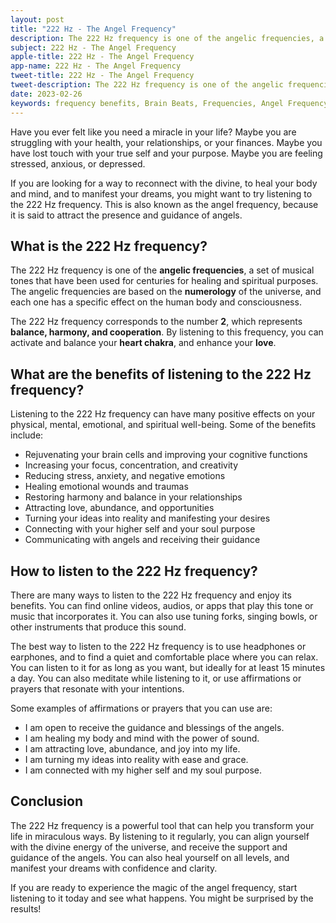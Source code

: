 ```yaml
---
layout: post
title: "222 Hz - The Angel Frequency"
description: The 222 Hz frequency is one of the angelic frequencies, a set of musical tones that have been used for centuries for healing and spiritual purposes.
subject: 222 Hz - The Angel Frequency
apple-title: 222 Hz - The Angel Frequency
app-name: 222 Hz - The Angel Frequency
tweet-title: 222 Hz - The Angel Frequency
tweet-description: The 222 Hz frequency is one of the angelic frequencies, a set of musical tones that have been used for centuries for healing and spiritual purposes.
date: 2023-02-26
keywords: frequency benefits, Brain Beats, Frequencies, Angel Frequency, 222 hz, Brain wave entrainment, sound therapy, 222 Hz frequency benefits
---
```


Have you ever felt like you need a miracle in your life? Maybe you are struggling with your health, your relationships, or your finances. Maybe you have lost touch with your true self and your purpose. Maybe you are feeling stressed, anxious, or depressed.

If you are looking for a way to reconnect with the divine, to heal your body and mind, and to manifest your dreams, you might want to try listening to the 222 Hz frequency. This is also known as the angel frequency, because it is said to attract the presence and guidance of angels.

## What is the 222 Hz frequency?

The 222 Hz frequency is one of the **angelic frequencies**, a set of musical tones that have been used for centuries for healing and spiritual purposes. The angelic frequencies are based on the **numerology** of the universe, and each one has a specific effect on the human body and consciousness.

The 222 Hz frequency corresponds to the number **2**, which represents **balance, harmony, and cooperation**. By listening to this frequency, you can activate and balance your **heart chakra**, and enhance your **love**.

## What are the benefits of listening to the 222 Hz frequency?

Listening to the 222 Hz frequency can have many positive effects on your physical, mental, emotional, and spiritual well-being. Some of the benefits include:

- Rejuvenating your brain cells and improving your cognitive functions
- Increasing your focus, concentration, and creativity
- Reducing stress, anxiety, and negative emotions
- Healing emotional wounds and traumas
- Restoring harmony and balance in your relationships
- Attracting love, abundance, and opportunities
- Turning your ideas into reality and manifesting your desires
- Connecting with your higher self and your soul purpose
- Communicating with angels and receiving their guidance

## How to listen to the 222 Hz frequency?

There are many ways to listen to the 222 Hz frequency and enjoy its benefits. You can find online videos, audios, or apps that play this tone or music that incorporates it. You can also use tuning forks, singing bowls, or other instruments that produce this sound.

The best way to listen to the 222 Hz frequency is to use headphones or earphones, and to find a quiet and comfortable place where you can relax. You can listen to it for as long as you want, but ideally for at least 15 minutes a day. You can also meditate while listening to it, or use affirmations or prayers that resonate with your intentions.

Some examples of affirmations or prayers that you can use are:

- I am open to receive the guidance and blessings of the angels.
- I am healing my body and mind with the power of sound.
- I am attracting love, abundance, and joy into my life.
- I am turning my ideas into reality with ease and grace.
- I am connected with my higher self and my soul purpose.

## Conclusion

The 222 Hz frequency is a powerful tool that can help you transform your life in miraculous ways. By listening to it regularly, you can align yourself with the divine energy of the universe, and receive the support and guidance of the angels. You can also heal yourself on all levels, and manifest your dreams with confidence and clarity.

If you are ready to experience the magic of the angel frequency, start listening to it today and see what happens. You might be surprised by the results!